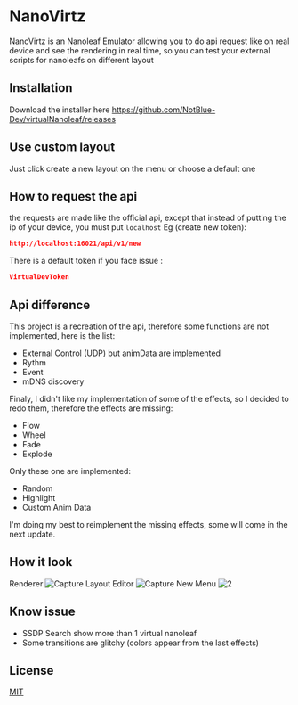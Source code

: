 # NanoVirtz

NanoVirtz is an Nanoleaf Emulator allowing you to do api request like on real device and see the rendering in real time, so you can test your external scripts for nanoleafs on different layout

## Installation

Download the installer here https://github.com/NotBlue-Dev/virtualNanoleaf/releases

## Use custom layout

Just click create a new layout on the menu or choose a default one

## How to request the api
the requests are made like the official api, except that instead of putting the ip of your device, you must put ```localhost```
Eg (create new token):
```json
http://localhost:16021/api/v1/new
```
There is a default token if you face issue :
```json
VirtualDevToken
```

## Api difference
This project is a recreation of the api, therefore some functions are not implemented, here is the list:
- External Control (UDP) but animData are implemented
- Rythm
- Event
- mDNS discovery

Finaly, I didn't like my implementation of some of the effects, so I decided to redo them, therefore the effects are missing:
- Flow
- Wheel
- Fade 
- Explode

Only these one are implemented:
- Random
- Highlight
- Custom Anim Data

I'm doing my best to reimplement the missing effects, some will come in the next update.

## How it look

Renderer
![Capture](https://user-images.githubusercontent.com/64601123/118158043-31ee2100-b413-11eb-9b3b-f861b726eced.PNG)
Layout Editor
![Capture](https://user-images.githubusercontent.com/64601123/121945384-92b99380-cd08-11eb-9968-7029b741d8c1.PNG)
New Menu
![2](https://user-images.githubusercontent.com/64601123/121945388-93522a00-cd08-11eb-8502-eb17bec82e02.PNG)

## Know issue
- SSDP Search show more than 1 virtual nanoleaf
- Some transitions are glitchy (colors appear from the last effects)

## License
[MIT](LICENSE)
